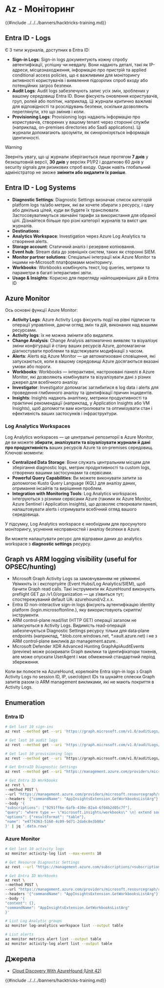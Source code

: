 # Az - Моніторинг

{{#include ../../../banners/hacktricks-training.md}}

## Entra ID - Logs

Є 3 типи журналів, доступних в Entra ID:

- **Sign-in Logs**: Sign-in logs документують кожну спробу автентифікації, успішну чи невдалу. Вони надають деталі, такі як IP-адреси, місцезнаходження, інформацію про пристрій та applied conditional access policies, що є важливими для моніторингу активності користувачів і виявлення підозрілих спроб входу або потенційних загроз безпеки.
- **Audit Logs**: Audit logs забезпечують запис усіх змін, зроблених у вашому середовищі Entra ID. Вони фіксують оновлення користувачів, груп, ролей або політик, наприклад. Ці журнали критично важливі для відповідності та розслідувань безпеки, оскільки дозволяють переглянути, хто що змінив і коли.
- **Provisioning Logs**: Provisioning logs надають інформацію про користувачів, створених у вашому tenant через сторонні служби (наприклад, on-premises directories або SaaS applications). Ці журнали допомагають зрозуміти, як синхронізується інформація ідентичності.

> [!WARNING]
> Зверніть увагу, що ці журнали зберігаються лише протягом **7 днів** у безкоштовній версії, **30 днів** у версіях P1/P2 і додатково 60 днів у security signals для ризикових спроб входу. Однак навіть глобальний адміністратор не зможе **змінити або видалити їх раніше**.

## Entra ID - Log Systems

- **Diagnostic Settings**: Diagnostic Settings визначає список категорій platform logs та/або метрик, які ви хочете збирати з ресурсу, і одну або декілька цілей, куди ви будете їх транслювати. Застосовуватимуться звичайні тарифи за використання для обраної цілі. Дізнайтеся більше про різні категорії журналів та вміст цих журналів.
- **Destinations**:
- **Analytics Workspace**: Investigation через Azure Log Analytics та створення alerts.
- **Storage account**: Статичний аналіз і резервне копіювання.
- **Event hub**: Stream data до зовнішніх систем, таких як сторонні SIEM.
- **Monitor partner solutions**: Спеціальні інтеграції між Azure Monitor та іншими не‑Microsoft платформами моніторингу.
- **Workbooks**: Workbooks комбінують текст, log queries, метрики та параметри в багаті інтерактивні звіти.
- **Usage & Insights**: Корисно для перегляду найпоширеніших дій в Entra ID

## Azure Monitor

Ось основні функції Azure Monitor:

- **Activity Logs**: Azure Activity Logs фіксують події на рівні підписки та операції управління, даючи огляд змін та дій, виконаних над вашими ресурсами.
- **Activity logs**: їх не можна змінити або видалити.
- **Change Analysis**: Change Analysis автоматично виявляє та візуалізує зміни конфігурації й стану ваших ресурсів Azure, допомагаючи діагностувати проблеми та відстежувати модифікації з часом.
- **Alerts**: Alerts від Azure Monitor — це автоматизовані сповіщення, які запускаються, коли в вашому середовищі Azure досягаються вказані умови або пороги.
- **Workbooks**: Workbooks — інтерактивні, настроювані панелі в Azure Monitor, які дозволяють комбінувати та візуалізувати дані з різних джерел для всебічного аналізу.
- **Investigator**: Investigator допомагає заглибитися в log data і alerts для проведення глибинного аналізу та ідентифікації причин інцидентів.
- **Insights**: Insights надають аналітику, метрики продуктивності та практичні рекомендації (наприклад, у Application Insights або VM Insights), щоб допомогти вам контролювати та оптимізувати стан і ефективність ваших застосунків і інфраструктури.

### Log Analytics Workspaces

Log Analytics workspaces — це центральні репозиторії в Azure Monitor, де ви можете **збирати, аналізувати та візуалізувати журнали й дані про продуктивність** ваших ресурсів Azure та on‑premises середовищ. Ключові моменти:

- **Centralized Data Storage**: Вони служать центральним місцем для зберігання diagnostic logs, метрик продуктивності та custom logs, створених вашими застосунками та сервісами.
- **Powerful Query Capabilities**: Ви можете виконувати запити за допомогою Kusto Query Language (KQL) для аналізу даних, отримання інсайтів та вирішення проблем.
- **Integration with Monitoring Tools**: Log Analytics workspaces інтегруються з різними сервісами Azure (такими як Azure Monitor, Azure Sentinel і Application Insights), що дозволяє створювати панелі, налаштовувати alerts і отримувати всебічний огляд вашого середовища.

У підсумку, Log Analytics workspace є необхідним для просунутого моніторингу, усунення несправностей і аналізу безпеки в Azure.

Ви можете налаштувати ресурс для відправки даних до analytics workspace з **diagnostic settings** ресурсу.

## Graph vs ARM logging visibility (useful for OPSEC/hunting)

- Microsoft Graph Activity Logs за замовчуванням не увімкнені. Увімкніть їх і експортуйте (Event Hubs/Log Analytics/SIEM), щоб бачити Graph read calls. Такі інструменти як AzureHound виконують preflight GET до /v1.0/organization — це з’явиться тут; спостережуваний default UA: azurehound/v2.x.x.
- Entra ID non-interactive sign-in logs фіксують аутентифікацію identity platform (login.microsoftonline.<tld>), яку використовують скрипти/інструменти.
- ARM control-plane read/list (HTTP GET) операції загалом не записуються в Activity Logs. Видимість read-операцій забезпечується Diagnostic Settings ресурсу тільки для data‑plane endpoints (наприклад, *.blob.core.windows.net, *.vault.azure.net) і не з ARM control‑plane викликів до management.azure.<tld>.
- Microsoft Defender XDR Advanced Hunting GraphApiAuditEvents (preview) може розкривати Graph виклики та ідентифікатори токенів, але може опускати UserAgent і має обмежений стандартний період збереження.

Коли ви полюєте на AzureHound, корелюйте Entra sign-in logs з Graph Activity Logs по session ID, IP, user/object IDs та шукайте сплески Graph запитів разом із ARM management викликами, які не мають покриття в Activity Logs.

## Enumeration

### Entra ID
```bash
# Get last 10 sign-ins
az rest --method get --uri 'https://graph.microsoft.com/v1.0/auditLogs/signIns?$top=10'

# Get last 10 audit logs
az rest --method get --uri 'https://graph.microsoft.com/v1.0/auditLogs/directoryAudits?$top=10'

# Get last 10 provisioning logs
az rest --method get --uri ‘https://graph.microsoft.com/v1.0/auditLogs/provisioning?$top=10’

# Get EntraID Diagnostic Settings
az rest --method get --uri "https://management.azure.com/providers/microsoft.aadiam/diagnosticSettings?api-version=2017-04-01-preview"

# Get Entra ID Workbooks
az rest \
--method POST \
--url "https://management.azure.com/providers/microsoft.resourcegraph/resources?api-version=2021-03-01" \
--headers '{"commandName": "AppInsightsExtension.GetWorkbooksListArg"}' \
--body '{
"subscriptions": ["9291ff6e-6afb-430e-82a4-6f04b2d05c7f"],
"query": "where type =~ \"microsoft.insights/workbooks\" \n| extend sourceId = tostring(properties.sourceId) \n| where sourceId =~ \"Azure Active Directory\" \n| extend DisplayName = tostring(properties.displayName) \n| extend WorkbookType = tostring(properties.category), LastUpdate = todatetime(properties.timeModified) \n| where WorkbookType == \"workbook\"\n| project DisplayName, name, resourceGroup, kind, location, id, type, subscriptionId, tags, WorkbookType, LastUpdate, identity, properties",
"options": {"resultFormat": "table"},
"name": "e4774363-5160-4c09-9d71-2da6c8e3b00a"
}' | jq '.data.rows'
```
### Azure Monitor
```bash
# Get last 10 activity logs
az monitor activity-log list --max-events 10

# Get Resource Diagnostic Settings
az rest --url "https://management.azure.com/subscriptions/<subscription-id>/resourceGroups/<res-group>/providers/Microsoft.DocumentDb/databaseAccounts/<db-name>/providers/microsoft.insights/diagnosticSettings?api-version=2021-05-01-preview"

# Get Entra ID Workbooks
az rest \
--method POST \
--url "https://management.azure.com/providers/microsoft.resourcegraph/resources?api-version=2021-03-01" \
--headers '{"commandName": "AppInsightsExtension.GetWorkbooksListArg"}' \
--body '{
"content": {},
"commandName": "AppInsightsExtension.GetWorkbooksListArg"
}'

# List Log Analytic groups
az monitor log-analytics workspace list --output table

# List alerts
az monitor metrics alert list --output table
az monitor activity-log alert list --output table
```
## Джерела
- [Cloud Discovery With AzureHound (Unit 42)](https://unit42.paloaltonetworks.com/threat-actor-misuse-of-azurehound/)

{{#include ../../../banners/hacktricks-training.md}}
